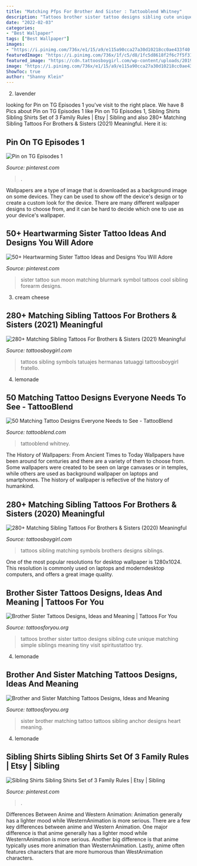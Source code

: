 ```yaml
---
title: "Matching Pfps For Brother And Sister : Tattooblend Whitney"
description: "Tattoos brother sister tattoo designs sibling cute unique matching simple siblings meaning tiny visit spiritustattoo try"
date: "2022-02-03"
categories:
- "Best Wallpaper"
tags: ["Best Wallpaper"]
images:
- "https://i.pinimg.com/736x/e1/15/a9/e115a90cca27a30d10218cc0ae433f40.jpg"
featuredImage: "https://i.pinimg.com/736x/1f/c5/d8/1fc5d8618f2f6c7f5f31edae8d536f53.jpg"
featured_image: "https://cdn.tattoosboygirl.com/wp-content/uploads/2019/03/sibling-tattoos-for-3-10.jpg"
image: "https://i.pinimg.com/736x/e1/15/a9/e115a90cca27a30d10218cc0ae433f40.jpg"
ShowToc: true
author: "Shanny Klein"
---
```



2. lavender 

	

		
looking for Pin on TG Episodes 1 you've visit to the right place. We have 8 Pics about Pin on TG Episodes 1 like Pin on TG Episodes 1, Sibling Shirts Sibling Shirts Set of 3 Family Rules | Etsy | Sibling and also 280+ Matching Sibling Tattoos For Brothers &amp; Sisters (2021) Meaningful. Here it is:
		
    
## Pin On TG Episodes 1

<img loading=lazy src="https://i.pinimg.com/736x/1f/c5/d8/1fc5d8618f2f6c7f5f31edae8d536f53.jpg" onerror="this.onerror=null;this.src='https://tse4.mm.bing.net/th?id=OIP.yHjTOic_-a_t4S3yZR22WwHaJ4&amp;pid=15.1';" alt="Pin on TG Episodes 1">

_Source: pinterest.com_

>. 

	

Wallpapers are a type of image that is downloaded as a background image on some devices. They can be used to show off the device's design or to create a custom look for the device. There are many different wallpaper designs to choose from, and it can be hard to decide which one to use as your device's wallpaper.

    
## 50+ Heartwarming Sister Tattoo Ideas And Designs You Will Adore

<img loading=lazy src="https://i.pinimg.com/736x/e1/15/a9/e115a90cca27a30d10218cc0ae433f40.jpg" onerror="this.onerror=null;this.src='https://tse3.mm.bing.net/th?id=OIP.lj_VAoUR1WdQ3amsJgQxdQHaID&amp;pid=15.1';" alt="50+ Heartwarming Sister Tattoo Ideas and Designs You Will Adore">

_Source: pinterest.com_

>sister tattoo sun moon matching blurmark symbol tattoos cool sibling forearm designs. 

	

3. cream cheese 

    
## 280+ Matching Sibling Tattoos For Brothers &amp; Sisters (2021) Meaningful

<img loading=lazy src="https://cdn.tattoosboygirl.com/wp-content/uploads/2019/03/Brothers-and-Sister-Matching-Crown-Tattoos-Design.jpg" onerror="this.onerror=null;this.src='https://tse3.mm.bing.net/th?id=OIP.eSTTa3914CbRGcJYoXB_IQHaHP&amp;pid=15.1';" alt="280+ Matching Sibling Tattoos For Brothers &amp; Sisters (2021) Meaningful">

_Source: tattoosboygirl.com_

>tattoos sibling symbols tatuajes hermanas tatuaggi tattoosboygirl fratello. 

	

4. lemonade 

    
## 50 Matching Tattoo Designs Everyone Needs To See - TattooBlend

<img loading=lazy src="https://tattooblend.com/wp-content/uploads/2017/05/7.jpg" onerror="this.onerror=null;this.src='https://tse2.mm.bing.net/th?id=OIP.h-b-7eEUT8WLVw5buIZ7XQHaHb&amp;pid=15.1';" alt="50 Matching Tattoo Designs Everyone Needs to See - TattooBlend">

_Source: tattooblend.com_

>tattooblend whitney. 

	

The History of Wallpapers: From Ancient Times to Today
Wallpapers have been around for centuries and there are a variety of them to choose from. Some wallpapers were created to be seen on large canvases or in temples, while others are used as background wallpaper on laptops and smartphones. The history of wallpaper is reflective of the history of humankind.

    
## 280+ Matching Sibling Tattoos For Brothers &amp; Sisters (2020) Meaningful

<img loading=lazy src="https://cdn.tattoosboygirl.com/wp-content/uploads/2019/03/sibling-tattoos-for-3-10.jpg" onerror="this.onerror=null;this.src='https://tse4.mm.bing.net/th?id=OIP.EblqUiBFVZDDKHhrBPodjgHaJQ&amp;pid=15.1';" alt="280+ Matching Sibling Tattoos For Brothers &amp; Sisters (2020) Meaningful">

_Source: tattoosboygirl.com_

>tattoos sibling matching symbols brothers designs siblings. 

	

One of the most popular resolutions for desktop wallpaper is 1280x1024. This resolution is commonly used on laptops and moderndesktop computers, and offers a great image quality.

    
## Brother Sister Tattoos Designs, Ideas And Meaning | Tattoos For You

<img loading=lazy src="https://www.tattoosforyou.org/wp-content/uploads/2017/12/Small-Brother-and-Sister-Tattoos.jpg" onerror="this.onerror=null;this.src='https://tse1.mm.bing.net/th?id=OIP.3oKlu-0YTqUOSE8Hve6obQHaHa&amp;pid=15.1';" alt="Brother Sister Tattoos Designs, Ideas and Meaning | Tattoos For You">

_Source: tattoosforyou.org_

>tattoos brother sister tattoo designs sibling cute unique matching simple siblings meaning tiny visit spiritustattoo try. 

	

4. lemonade 

    
## Brother And Sister Matching Tattoos Designs, Ideas And Meaning

<img loading=lazy src="https://www.tattoosforyou.org/wp-content/uploads/2017/10/Matching-Tattoos-for-Brother-and-Sister.jpg" onerror="this.onerror=null;this.src='https://tse2.mm.bing.net/th?id=OIP.ivXl6-n4cFmUl_sPNX3k4QHaHa&amp;pid=15.1';" alt="Brother and Sister Matching Tattoos Designs, Ideas and Meaning">

_Source: tattoosforyou.org_

>sister brother matching tattoo tattoos sibling anchor designs heart meaning. 

	

4. lemonade 

    
## Sibling Shirts Sibling Shirts Set Of 3 Family Rules | Etsy | Sibling

<img loading=lazy src="https://i.pinimg.com/736x/ab/18/51/ab1851f9f81d58a15a490f0260814aaa.jpg" onerror="this.onerror=null;this.src='https://tse4.mm.bing.net/th?id=OIP.EVkO4KRG3i2fYNejLOO3VwHaJ4&amp;pid=15.1';" alt="Sibling Shirts Sibling Shirts Set of 3 Family Rules | Etsy | Sibling">

_Source: pinterest.com_

>. 

	

Differences Between Anime and Western Animation: Animation generally has a lighter mood while WesternAnimation is more serious.
There are a few key differences between anime and Western Animation. One major difference is that anime generally has a lighter mood while WesternAnimation is more serious. Another big difference is that anime typically uses more animation than WesternAnimation. Lastly, anime often features characters that are more humorous than WestAnimation characters.

